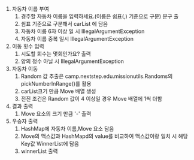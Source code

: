 1. 자동차 이름 부여
   1) 경주할 자동차 이름을 입력하세요.(이름은 쉼표(,) 기준으로 구분) 문구 출 
   2) 쉼표 기준으로 구분해서 carList 에 담음
   3) 자동차 이름 6자 이상 일 시 IllegalArgumentException
   4) 자동차 이름 중복 일시 IllegalArgumentException
2. 이동 횟수 입력
   1) 시도할 회수는 몇회인가요? 출력
   2) 양의 정수 아닐 시 IllegalArgumentException
3. 자동차 이동
   1) Random 값 추출은 camp.nextstep.edu.missionutils.Randoms의 pickNumberInRange()를 활용
   2) carList크기 만큼 Move 배열 생성
   3) 전진 조건은 Random 값이 4 이상일 경우 Move 배열에 1씩 더함
4. 결과 출력
   1) Move 요소의 크기 만큼 '-' 출력
5. 우승자 출력
   1) HashMap에 자동차 이름,Move 요소 담음
   2) Move의 맥스값과 HashMapd의 value를 비교하여 맥스값이랑 일치 시 해당 Key값 WinnerList에 담음
   3) winnerList 출력